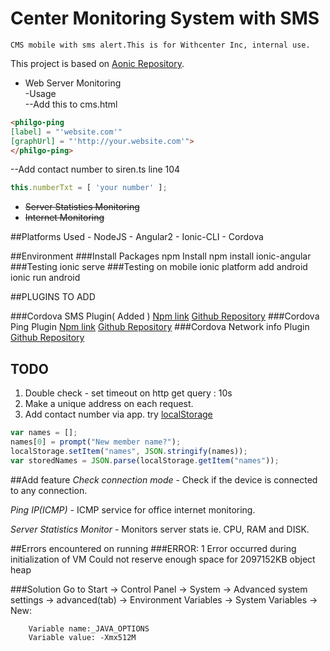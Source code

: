 # Center Monitoring System with SMS
    CMS mobile with sms alert.This is for Withcenter Inc, internal use.
This project is based on [Aonic Repository](https://github.com/thruthesky/aonic).
* Web Server Monitoring  
-Usage  
--Add this to cms.html  
 ```HTML
<philgo-ping
[label] = "'website.com'"
[graphUrl] = "'http://your.website.com'">
</philgo-ping>  
```  
--Add contact number to siren.ts line 104  
```javascript
this.numberTxt = [ 'your number' ];
```
* ~~Server Statistics Monitoring~~
* ~~Internet Monitoring~~

##Platforms Used
    - NodeJS
    - Angular2
    - Ionic-CLI
    - Cordova

##Environment
###Install Packages
    npm Install
    npm install ionic-angular
###Testing
    ionic serve
###Testing on mobile
    ionic platform add android
    ionic run android

##PLUGINS TO ADD

###Cordova SMS Plugin( Added )
[Npm link](https://www.npmjs.com/package/cordova-sms-plugin)
[Github Repository](https://github.com/cordova-sms/cordova-sms-plugin)
###Cordova Ping Plugin
[Npm link](https://www.npmjs.com/package/cordova-plugin-ping)
[Github Repository](https://github.com/t1st3/cordova-plugin-ping)
###Cordova Network info Plugin
[Github Repository](https://github.com/apache/cordova-plugin-network-information)



## TODO

1. Double check - set timeout on http get query : 10s
2. Make a unique address on each request.
3. Add contact number via app. try
[localStorage](http://stackoverflow.com/questions/3357553/how-to-store-an-array-in-localstorage)

```javascript
var names = [];
names[0] = prompt("New member name?");
localStorage.setItem("names", JSON.stringify(names));
var storedNames = JSON.parse(localStorage.getItem("names"));
```


##Add feature
*Check connection mode* - Check if the device is connected to any connection.

*Ping IP(ICMP)* - ICMP service for office internet monitoring.

*Server Statistics Monitor* - Monitors server stats ie. CPU, RAM and DISK.





##Errors encountered on running
###ERROR: 1
        Error occurred during initialization of VM
        Could not reserve enough space for 2097152KB object heap

###Solution
        Go to Start → Control Panel → System → Advanced system settings → advanced(tab) → Environment Variables → System Variables → New:

        Variable name:_JAVA_OPTIONS
        Variable value: -Xmx512M